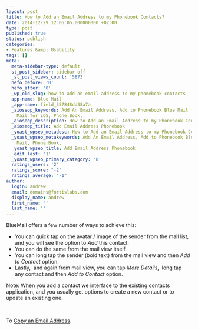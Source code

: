 ```yaml
---
layout: post
title: How to Add an Email Address to my Phonebook Contacts?
date: 2014-12-29 12:06:05.000000000 +02:00
type: post
published: true
status: publish
categories:
- Features &amp; Usability
tags: []
meta:
  meta-sidebar-type: default
  st_post_sidebar: sidebar-off
  _st_post_views_count: '5873'
  hefo_before: '0'
  hefo_after: '0'
  _wp_old_slug: how-to-add-an-email-address-to-my-phonebook-contacts
  app-name: Blue Mail
  _app-name: field_557848dd38a7a
  _aioseop_keywords: Add An Email Address, Add to Phonebook Blue Mail for iOS, Blue
    Mail for iOS, Phone Book,
  _aioseop_description: How to Add an Email Address to my Phonebook Contacts?
  _aioseop_title: Add Email Address Phonebook
  _yoast_wpseo_metadesc: How to Add an Email Address to my Phonebook Contacts?
  _yoast_wpseo_metakeywords: Add An Email Address, Add to Phonebook Blue Mail, Blue
    Mail, Phone Book,
  _yoast_wpseo_title: Add Email Address Phonebook
  _edit_last: '1'
  _yoast_wpseo_primary_category: '8'
  ratings_users: '2'
  ratings_score: "-2"
  ratings_average: "-1"
author:
  login: andrew
  email: domains@fortislabs.com
  display_name: andrew
  first_name: ''
  last_name: ''
---
```

<p><span style="color: #000000;">BlueMail</span> offers a few number of ways to achieve this:</p>
<ul>
<li>You can quick tap on the avatar / image of the sender from the mail list, and you will see the option to <em>Add </em>this contact.</li>
<li>You can do the same from the mail view itself.</li>
<li>You can long tap the sender (bold text) from the mail view and then <em>Add to Contact </em>option.</li>
<li>Lastly,  and again from mail view, you can tap <em>More Details</em>,  long tap any contact and then <em>Add to Contact </em>option.</li>
</ul>
<p>Note: When you add a contact we interface to the existing contacts application, and you usually get options to create a new contact or to update an existing one.</p>
<p>&nbsp;</p>
<p>To <a href="/copy-email-address/">Copy an Email Address</a>.</p>
